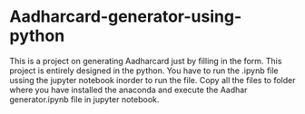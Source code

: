 # Aadharcard-generator-using-python
This is a project on generating Aadharcard just by filling in the form.
This project is entirely designed in the python.
You have to run the .ipynb file ussing the jupyter notebook inorder to run the file.
Copy all the files to folder where you have installed the anaconda and execute the Aadhar generator.ipynb file in jupyter notebook.
